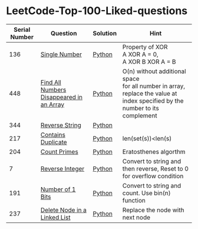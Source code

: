 # LeetCode-Top-100-Liked-questions



| Serial Number  | Question | Solution | Hint
| ------------- | ------------- | ------------- | ------------- |
| 136 | <a href=https://leetcode.com/problems/single-number/>Single Number</a>  | <a href=https://github.com/aparnavt/LeetCode-Top-100-Liked-questions/blob/master/Code/SingleNumber.py>Python | Property of XOR <br> A XOR A = 0, <br> A XOR B XOR A = B |
| 448 | <a href=https://leetcode.com/problems/find-all-numbers-disappeared-in-an-array/>Find All Numbers Disappeared in an Array</a>  |  <a href=https://github.com/aparnavt/LeetCode-Top-100-Liked-questions/blob/master/Code/Disappearednumbers.py>Python | O(n) without additional space <br>for all number in array, replace the value at index specified by the number to its complement |
| 344 | <a href=https://leetcode.com/problems/reverse-string/>Reverse String</a>  | <a href=https://github.com/aparnavt/LeetCode-Top-100-Liked-questions/blob/master/Code/ReverseString.py>Python ||
| 217 | <a href=https://leetcode.com/problems/contains-duplicate/>Contains Duplicate </a>  | <a href=https://github.com/aparnavt/LeetCode-Top-100-Liked-questions/blob/master/Code/ContainsDuplicate.py>Python | len(set(s))<len(s)|
| 204 | <a href=https://leetcode.com/problems/count-primes/>Count Primes </a>  | <a href=https://github.com/aparnavt/LeetCode-Top-100-Liked-questions/blob/master/Code/CountPrimes.py>Python | Eratosthenes algorthm |
| 7 | <a href=https://leetcode.com/problems/reverse-integer/>Reverse Integer </a>  | <a href=https://github.com/aparnavt/LeetCode-Top-100-Liked-questions/blob/master/Code/ReverseInteger.py>Python | Convert to string and then reverse, Reset to 0 for overflow condition|
| 191 | <a href=https://leetcode.com/problems/number-of-1-bits/>Number of 1 Bits </a>  | <a href=https://github.com/aparnavt/LeetCode-Top-100-Liked-questions/blob/master/Code/Numberof1Bits.py>Python | Convert to string and count. Use bin(n) function|
| 237 | <a href=https://leetcode.com/problems/delete-node-in-a-linked-list/>Delete Node in a Linked List </a>  | <a href=https://github.com/aparnavt/LeetCode-Top-100-Liked-questions/blob/master/Code/DeleteNodeInLinkedList.py>Python | Replace the node with next node|
